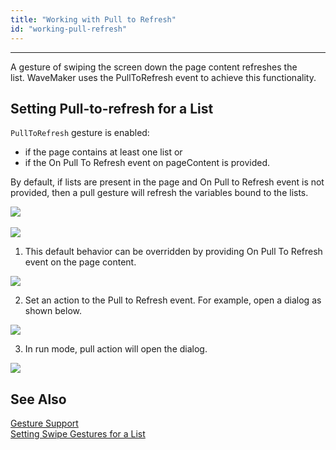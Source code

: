 ```yaml
---
title: "Working with Pull to Refresh"
id: "working-pull-refresh"
---
```

---
A gesture of swiping the screen down the page content refreshes the list. WaveMaker uses the PullToRefresh event to achieve this functionality.

## Setting Pull-to-refresh for a List

`PullToRefresh` gesture is enabled:

- if the page contains at least one list or
- if the On Pull To Refresh event on pageContent is provided.

By default, if lists are present in the page and On Pull to Refresh event is not provided, then a pull gesture will refresh the variables bound to the lists.

[![](/learn/assets/pulltorefresh_android.gif)](/learn/assets/pulltorefresh_android.gif)       

[![](/learn/assets/pulltorefresh_ios.gif)](/learn/assets/pulltorefresh_ios.gif)

1. This default behavior can be overridden by providing On Pull To Refresh event on the page content.

[![](/learn/assets/SwipeList7.png)](/learn/assets/SwipeList7.png)

2. Set an action to the Pull to Refresh event. For example, open a dialog as shown below. 

[![](/learn/assets/SwipeList8.png)](/learn/assets/SwipeList8.png)

3. In run mode, pull action will open the dialog. 

[![](/learn/assets/pulltorefresh_dialog.gif)](/learn/assets/pulltorefresh_dialog.gif)

## See Also

[Gesture Support](/learn/hybrid-mobile/gesture-support/)   
[Setting Swipe Gestures for a List](/learn/how-tos/setting-swipe-gestures-list-widget/)   
